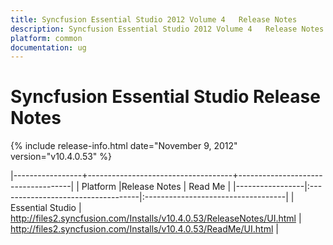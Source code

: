 ```yaml
---
title: Syncfusion Essential Studio 2012 Volume 4   Release Notes  
description: Syncfusion Essential Studio 2012 Volume 4   Release Notes  
platform: common
documentation: ug
---
```


# Syncfusion Essential Studio Release Notes  

{% include release-info.html date="November 9, 2012"  version="v10.4.0.53" %} 

|-----------------+------------------------------------+------------------------------------|
|   Platform      |Release Notes                       | Read Me                            |
|-----------------|:-----------------------------------|:-----------------------------------|
| Essential Studio  | <http://files2.syncfusion.com/Installs/v10.4.0.53/ReleaseNotes/UI.html> | <http://files2.syncfusion.com/Installs/v10.4.0.53/ReadMe/UI.html> |

